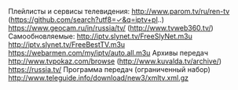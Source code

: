 
Плейлисты и сервисы телевидения:
http://www.parom.tv/ru/ren-tv (https://github.com/search?utf8=✓&q=iptv+pl..) https://www.geocam.ru/in/russia/tv/ (http://www.tvweb360.tv/)
Самообновляемые:
http://iptv.slynet.tv/FreeSlyNet.m3u
http://iptv.slynet.tv/FreeBestTV.m3u
https://webarmen.com/my/iptv/auto.all.m3u
Архивы передач
http://www.tvpokaz.com/browse (http://www.kuvalda.tv/archive/) https://russia.tv/
Программа передач (ограниченный набор)
http://www.teleguide.info/download/new3/xmltv.xml.gz
